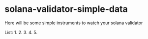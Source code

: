 # solana-validator-simple-data
Here will be some simple instruments to watch your solana validator

List:
1. 
2. 
3. 
4. 
5. 
